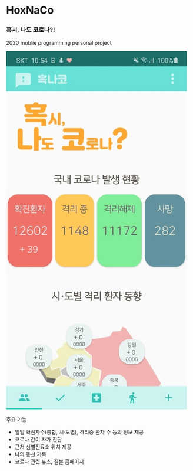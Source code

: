 # HoxNaCo
### 혹시, 나도 코로나?!  
2020 moblie programming personal project   

![img](https://github.com/HyezNee/HoxNaCo/blob/master/%EC%9E%84%EC%8B%9C%20resources/main%20image.jpg)
  
주요 기능  
* 일일 확진자수(총합, 시·도별), 격리중 환자 수 등의 정보 제공
* 코로나 간이 자가 진단
* 근처 선별진료소 위치 제공
* 나의 동선 기록
* 코로나 관련 뉴스, 질본 홈페이지
